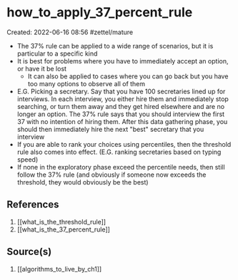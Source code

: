 # how_to_apply_37_percent_rule
Created: 2022-06-16 08:56
#zettel/mature

- The 37% rule can be applied to a wide range of scenarios, but it is particular to a specific kind
- It is best for problems where you have to immediately accept an option, or have it be lost
	- It can also be applied to cases where you can go back but you have too many options to observe all of them
- E.G. Picking a secretary. Say that you have 100 secretaries lined up for interviews. In each interview, you either hire them and immediately stop searching, or turn them away and they get hired elsewhere and are no longer an option. The 37% rule says that you should interview the first 37 with no intention of hiring them. After this data gathering phase, you should then immediately hire the next "best" secretary that you interview
- If you are able to rank your choices using percentiles, then the threshold rule also comes into effect. (E.G. ranking secretaries based on typing speed)
- If none in the exploratory phase exceed the percentile needs, then still follow the 37% rule (and obviously if someone now exceeds the threshold, they would obviously be the best)

## References
1. [[what_is_the_threshold_rule]]
2. [[what_is_the_37_percent_rule]]

## Source(s)
1. [[algorithms_to_live_by_ch1]]